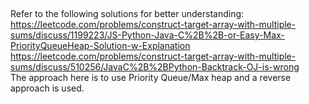 ​<p>Refer to the following solutions for better understanding: 
  <br>
  https://leetcode.com/problems/construct-target-array-with-multiple-sums/discuss/1199223/JS-Python-Java-C%2B%2B-or-Easy-Max-PriorityQueueHeap-Solution-w-Explanation
  <br>
  https://leetcode.com/problems/construct-target-array-with-multiple-sums/discuss/510256/JavaC%2B%2BPython-Backtrack-OJ-is-wrong
  <br>
  The approach here is to use Priority Queue/Max heap and a reverse approach is used.
</p>
